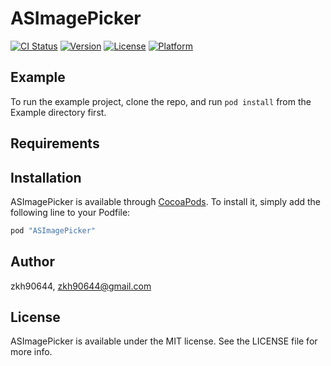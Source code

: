 # ASImagePicker

[![CI Status](http://img.shields.io/travis/zkh90644/ASImagePicker.svg?style=flat)](https://travis-ci.org/zkh90644/ASImagePicker)
[![Version](https://img.shields.io/cocoapods/v/ASImagePicker.svg?style=flat)](http://cocoapods.org/pods/ASImagePicker)
[![License](https://img.shields.io/cocoapods/l/ASImagePicker.svg?style=flat)](http://cocoapods.org/pods/ASImagePicker)
[![Platform](https://img.shields.io/cocoapods/p/ASImagePicker.svg?style=flat)](http://cocoapods.org/pods/ASImagePicker)

## Example

To run the example project, clone the repo, and run `pod install` from the Example directory first.

## Requirements

## Installation

ASImagePicker is available through [CocoaPods](http://cocoapods.org). To install
it, simply add the following line to your Podfile:

```ruby
pod "ASImagePicker"
```

## Author

zkh90644, zkh90644@gmail.com

## License

ASImagePicker is available under the MIT license. See the LICENSE file for more info.
